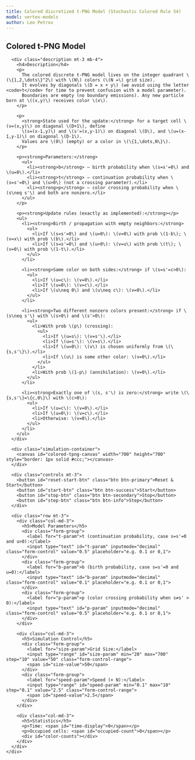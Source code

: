 ```yaml
---
title: Colored discretized t-PNG Model (Stochastic Colored Rule 54)
model: vertex-models
author: Leo Petrov
---
```


<div class="container" style="max-width: 1200px;">
  <div class="row">
    <div class="col-md-12">
      <h2>Colored t-PNG Model</h2>

      <div class="description mt-3 mb-4">
        <h4>Description</h4>
        <p>
          The colored discrete t-PNG model lives on the integer quadrant \(\{1,2,\dots\}^2\) with \(N\) colors (\(N =\) grid size).
          It evolves by diagonals \(D = x + y\) (we avoid using the letter <code>t</code> for time to prevent confusion with a model parameter).
          Boundaries are empty (no boundary emissions). Any new particle born at \((x,y)\) receives color \(x\).
        </p>

        <p>
          <strong>State used for the update:</strong> for a target cell \(v=(x,y)\) on diagonal \(D+1\), define
          \(s=(x-1,y)\) and \(s'=(x,y-1)\) on diagonal \(D\), and \(u=(x-1,y-1)\) on diagonal \(D-1\).
          Values are \(0\) (empty) or a color in \(\{1,\dots,N\}\).
        </p>

        <p><strong>Parameters:</strong>
          <ul>
            <li><strong>b</strong> — birth probability when \(s=s'=0\) and \(u=0\).</li>
            <li><strong>t</strong> — continuation probability when \(s=s'=0\) and \(u>0\) (not a crossing parameter).</li>
            <li><strong>p</strong> — color crossing probability when \(s\neq s'\) and both are nonzero.</li>
          </ul>
        </p>

        <p><strong>Update rules (exactly as implemented):</strong></p>
        <ul>
          <li><strong>Birth / propagation with empty neighbors:</strong>
            <ul>
              <li>If \(s=s'=0\) and \(u=0\): \(v=0\) with prob \(1-b\); \(v=x\) with prob \(b\).</li>
              <li>If \(s=s'=0\) and \(u>0\): \(v=u\) with prob \(t\); \(v=0\) with prob \(1-t\).</li>
            </ul>
          </li>

          <li><strong>Same color on both sides:</strong> if \(s=s'=c>0\):
            <ul>
              <li>If \(u=c\): \(v=0\).</li>
              <li>If \(u=0\): \(v=c\).</li>
              <li>If \(u\neq 0\) and \(u\neq c\): \(v=0\).</li>
            </ul>
          </li>

          <li><strong>Two different nonzero colors present:</strong> if \(s\neq s'\) with \(s>0\) and \(s'>0\):
            <ul>
              <li>With prob \(p\) (crossing):
                <ul>
                  <li>If \(u=s\): \(v=s'\).</li>
                  <li>If \(u=s'\): \(v=s\).</li>
                  <li>If \(u=0\): \(v\) is chosen uniformly from \(\{s,s'\}\).</li>
                  <li>If \(u\) is some other color: \(v=0\).</li>
                </ul>
              </li>
              <li>With prob \(1-p\) (annihilation): \(v=0\).</li>
            </ul>
          </li>

          <li><strong>Exactly one of \(s, s'\) is zero:</strong> write \(\{s,s'\}=\{c,0\}\) with \(c>0\):
            <ul>
              <li>If \(u=c\): \(v=0\).</li>
              <li>If \(u=0\): \(v=c\).</li>
              <li>Otherwise: \(v=0\).</li>
            </ul>
          </li>
        </ul>
      </div>

      <div class="simulation-container">
        <canvas id="colored-tpng-canvas" width="700" height="700" style="border: 1px solid #ccc;"></canvas>
      </div>

      <div class="controls mt-3">
        <button id="reset-start-btn" class="btn btn-primary">Reset & Start</button>
        <button id="start-btn" class="btn btn-success">Start</button>
        <button id="stop-btn" class="btn btn-secondary">Stop</button>
        <button id="step-btn" class="btn btn-info">Step</button>
      </div>

      <div class="row mt-3">
        <div class="col-md-3">
          <h5>Model Parameters</h5>
          <div class="form-group">
            <label for="t-param">t (continuation probability, case s=s'=0 and u>0):</label>
            <input type="text" id="t-param" inputmode="decimal" class="form-control" value="0.5" placeholder="e.g. 0.1 or 0,1">
          </div>
          <div class="form-group">
            <label for="b-param">b (birth probability, case s=s'=0 and u=0):</label>
            <input type="text" id="b-param" inputmode="decimal" class="form-control" value="0.1" placeholder="e.g. 0.1 or 0,1">
          </div>
          <div class="form-group">
            <label for="p-param">p (color crossing probability when s≠s' > 0):</label>
            <input type="text" id="p-param" inputmode="decimal" class="form-control" value="0.5" placeholder="e.g. 0.1 or 0,1">
          </div>
        </div>

        <div class="col-md-3">
          <h5>Simulation Control</h5>
          <div class="form-group">
            <label for="size-param">Grid Size:</label>
            <input type="range" id="size-param" min="20" max="700" step="10" value="50" class="form-control-range">
            <span id="size-value">50</span>
          </div>
          <div class="form-group">
            <label for="speed-param">Speed (× N):</label>
            <input type="range" id="speed-param" min="0.1" max="10" step="0.1" value="2.5" class="form-control-range">
            <span id="speed-value">2.5</span>
          </div>
        </div>

        <div class="col-md-3">
          <h5>Statistics</h5>
          <p>Time: <span id="time-display">0</span></p>
          <p>Occupied cells: <span id="occupied-count">0</span></p>
          <div id="color-counts"></div>
        </div>
      </div>
    </div>
  </div>
</div>

<script>
// Read & validate [0,1]; accepts both "." and ","
function readUnitInterval(id){
  const s = document.getElementById(id).value.trim().replace(',', '.');
  const x = Number(s);
  if (!Number.isFinite(x) || x < 0 || x > 1) throw new Error(`${id} must be between 0 and 1`);
  return x;
}

// Colored t-PNG Model
(function() {
    const canvas = document.getElementById('colored-tpng-canvas');
    const ctx = canvas.getContext('2d');
    const resetStartBtn = document.getElementById('reset-start-btn');
    const startBtn = document.getElementById('start-btn');
    const stopBtn = document.getElementById('stop-btn');
    const stepBtn = document.getElementById('step-btn');
    const tParam = document.getElementById('t-param');
    const bParam = document.getElementById('b-param');
    const pParam = document.getElementById('p-param');
    const sizeParam = document.getElementById('size-param');
    const sizeValue = document.getElementById('size-value');
    const speedParam = document.getElementById('speed-param');
    const speedValue = document.getElementById('speed-value');
    const timeDisplay = document.getElementById('time-display');
    const occupiedCount = document.getElementById('occupied-count');
    const colorCountsDiv = document.getElementById('color-counts');

    let t = 0.5;  // Crossing probability
    let b = 0.1;  // Birth probability
    let p = 0.5;  // Color crossing probability
    let speedMultiplier = 2.5; // Speed multiplier

    // Grid dimensions
    let gridSize = 50; // Grid size
    let cellSize = Math.min(canvas.width, canvas.height) / gridSize;
    let nColors = gridSize; // Number of colors = grid size

    // Generate rainbow colors using HSL
    function generateRainbowPalette(n) {
        const colors = [];
        for (let i = 0; i < n; i++) {
            const hue = (i * 360) / n; // Distribute hues evenly around the color wheel
            const saturation = 90; // Higher saturation for more vibrant colors
            const lightness = 45; // Slightly darker lightness to avoid pale colors
            colors.push(`hsl(${hue}, ${saturation}%, ${lightness}%)`);
        }
        return colors;
    }
    
    let currentPalette = generateRainbowPalette(nColors);

    // Grid state (0 = empty, 1-n = colors)
    let grid = [];
    let nextGrid = [];
    let time = 0;
    let animationId = null;
    let isRunning = false;

    // Initialize grid
    function initGrid() {
        grid = [];
        nextGrid = [];
        for (let i = 0; i < gridSize; i++) {
            grid[i] = [];
            nextGrid[i] = [];
            for (let j = 0; j < gridSize; j++) {
                grid[i][j] = 0;
                nextGrid[i][j] = 0;
            }
        }
        time = 0;
    }

    // Get cell value (with boundary conditions)
    function getCell(x, y) {
        if (x < 0 || y < 0 || x >= gridSize || y >= gridSize) {
            return 0;
        }
        return grid[x][y];
    }

    // Count cells by color
    function countCells() {
        let counts = new Array(nColors + 1).fill(0);
        for (let i = 0; i < gridSize; i++) {
            for (let j = 0; j < gridSize; j++) {
                counts[grid[i][j]]++;
            }
        }
        return counts;
    }

    // Update color statistics display
    function updateColorStats() {
        const counts = countCells();
        let html = '';
        let totalOccupied = 0;
        for (let i = 1; i <= nColors; i++) {
            if (counts[i] > 0) {
                html += `<div style="display: flex; align-items: center; margin: 2px 0;">
                    <span style="display: inline-block; width: 15px; height: 15px; background-color: ${currentPalette[i-1]}; margin-right: 5px; border: 1px solid #ccc;"></span>
                    Color ${i}: ${counts[i]}
                </div>`;
            }
            totalOccupied += counts[i];
        }
        colorCountsDiv.innerHTML = html;
        occupiedCount.textContent = totalOccupied;
    }

    // Single step of the Markov chain
    function step() {
        // Copy current grid to next grid
        for (let i = 0; i < gridSize; i++) {
            for (let j = 0; j < gridSize; j++) {
                nextGrid[i][j] = grid[i][j];
            }
        }

        // Process the diagonal at current time
        const nextTime = time + 1;

        // Process all points (x,y) where x + y = nextTime
        for (let x = 0; x <= Math.min(nextTime, gridSize - 1); x++) {
            const y = nextTime - x;
            if (y >= gridSize || y < 0) continue;

            // Boundaries are always empty
            if (x === 0 || y === 0) {
                nextGrid[x][y] = 0;
                continue;
            }

            // Interior points: apply the colored cellular automaton rule
            if (x > 0 && y > 0) {
                const s = getCell(x - 1, y);        // left neighbor on diagonal t
                const sPrime = getCell(x, y - 1);   // down neighbor on diagonal t
                const u = getCell(x - 1, y - 1);    // SW neighbor on diagonal t-1

                // Apply the colored rule based on the exact specification

                // RANDOM PART: s = s' = 0
                if (s === 0 && sPrime === 0) {
                    if (u === 0) {
                        // s = s' = 0 and u = 0: v = 0 prob 1-b; v = x prob b
                        if (Math.random() < (1 - b)) {
                            nextGrid[x][y] = 0;
                        } else {
                            // New particle gets color x (its x-coordinate)
                            nextGrid[x][y] = x;
                        }
                    } else {
                        // s = s' = 0 and u > 0: v = u prob t, v = 0 prob 1-t
                        nextGrid[x][y] = (Math.random() < t) ? u : 0;
                    }
                }
                // DETERMINISTIC PART: at least one of s, s' is non-zero
                else if (s === sPrime && s > 0) {
                    // s = s' > 0
                    if (u === s) {
                        // u = s = s': v = 0
                        nextGrid[x][y] = 0;
                    } else if (u === 0) {
                        // u = 0: v = s
                        nextGrid[x][y] = s;
                    } else {
                        // Invalid situation: u ≠ 0 and u ≠ s (silently set to 0)
                        nextGrid[x][y] = 0;
                    }
                } else if (s !== sPrime) {
                    // s ≠ s'
                    if (s > 0 && sPrime > 0) {
                        // Both s and s' are non-zero and different
                        // Apply stochastic crossing/annihilation rule
                        if (Math.random() < p) {
                            // Crossing with probability p
                            if (u === s) {
                                nextGrid[x][y] = sPrime;
                            } else if (u === sPrime) {
                                nextGrid[x][y] = s;
                            } else if (u === 0) {
                                // u = 0: randomly pick one to survive
                                nextGrid[x][y] = (Math.random() < 0.5) ? s : sPrime;
                            } else {
                                // u is some other color (silently set to 0)
                                nextGrid[x][y] = 0;
                            }
                        } else {
                            // Annihilation with probability 1-p
                            nextGrid[x][y] = 0;
                        }
                    } else {
                        // Exactly one of s, s' is 0 (since they're different and not both 0)
                        // We need to treat this case carefully to match the uncolored model
                        const nonZero = (s > 0) ? s : sPrime;
                        const zero = 0;

                        // Apply the same swap rule as if 0 were a color
                        if (u === nonZero) {
                            nextGrid[x][y] = zero;  // v = 0
                        } else if (u === zero) {
                            nextGrid[x][y] = nonZero;  // v = the non-zero color
                        } else {
                            // u is some other color (silently set to 0)
                            nextGrid[x][y] = 0;
                        }
                    }
                } else {
                    // This should never happen - we've covered all cases
                    console.error(`Unexpected case at (${x},${y}): s=${s}, s'=${sPrime}, u=${u}`);
                    alert(`Error: Unexpected case at (${x},${y}). Please check the logic.`);
                    nextGrid[x][y] = 0;
                }
            }
        }

        // Swap grids
        let temp = grid;
        grid = nextGrid;
        nextGrid = temp;

        time++;
        timeDisplay.textContent = time;
        updateColorStats();

        // Auto-stop condition: t >= 2N + 3
        if (time >= 2 * gridSize + 3) {
            isRunning = false;
            if (animationId) {
                clearTimeout(animationId);
            }
        }
    }

    // Draw the configuration
    function draw() {
        ctx.clearRect(0, 0, canvas.width, canvas.height);

        // Calculate cell size to fit the grid in the canvas
        cellSize = Math.min(canvas.width / gridSize, canvas.height / gridSize);

        // Draw grid background
        ctx.fillStyle = '#f8f8f8';
        ctx.fillRect(0, 0, gridSize * cellSize, gridSize * cellSize);

        // Draw grid lines (optional for small grids)
        if (gridSize <= 50) {
            ctx.strokeStyle = '#e0e0e0';
            ctx.lineWidth = 0.5;
            for (let i = 0; i <= gridSize; i++) {
                // Vertical lines
                ctx.beginPath();
                ctx.moveTo(i * cellSize, 0);
                ctx.lineTo(i * cellSize, gridSize * cellSize);
                ctx.stroke();
                // Horizontal lines
                ctx.beginPath();
                ctx.moveTo(0, i * cellSize);
                ctx.lineTo(gridSize * cellSize, i * cellSize);
                ctx.stroke();
            }
        }

        // Draw axes (thicker lines)
        ctx.strokeStyle = '#666';
        ctx.lineWidth = 2;
        // X-axis (bottom)
        ctx.beginPath();
        ctx.moveTo(0, gridSize * cellSize);
        ctx.lineTo(gridSize * cellSize, gridSize * cellSize);
        ctx.stroke();
        // Y-axis (left)
        ctx.beginPath();
        ctx.moveTo(0, 0);
        ctx.lineTo(0, gridSize * cellSize);
        ctx.stroke();

        // Draw next time diagonal (x + y = time + 1)
        if (time >= 0 && time + 1 < 2 * gridSize) {
            ctx.strokeStyle = '#333';
            ctx.lineWidth = 2;
            ctx.setLineDash([5, 5]);
            ctx.beginPath();

            const diagonalValue = time + 1.5;

            // Find start and end points
            let startX, startY, endX, endY;

            if (diagonalValue <= gridSize - 0.5) {
                startX = diagonalValue;
                startY = -0.5;
                endX = -0.5;
                endY = diagonalValue;
            } else {
                startX = gridSize - 0.5;
                startY = diagonalValue - (gridSize - 0.5);
                endX = diagonalValue - (gridSize - 0.5);
                endY = gridSize - 0.5;
            }

            // Clamp to grid bounds
            startX = Math.max(-0.5, Math.min(gridSize - 0.5, startX));
            startY = Math.max(-0.5, Math.min(gridSize - 0.5, startY));
            endX = Math.max(-0.5, Math.min(gridSize - 0.5, endX));
            endY = Math.max(-0.5, Math.min(gridSize - 0.5, endY));

            // Convert to canvas coordinates (remember y-axis is flipped)
            const canvasStartX = (startX + 0.5) * cellSize;
            const canvasStartY = (gridSize - 0.5 - startY) * cellSize;
            const canvasEndX = (endX + 0.5) * cellSize;
            const canvasEndY = (gridSize - 0.5 - endY) * cellSize;

            ctx.moveTo(canvasStartX, canvasStartY);
            ctx.lineTo(canvasEndX, canvasEndY);
            ctx.stroke();
            ctx.setLineDash([]);
        }

        // Draw occupied cells with colors
        for (let i = 0; i < gridSize; i++) {
            for (let j = 0; j < gridSize; j++) {
                if (grid[i][j] > 0) {
                    // Map grid coordinates to canvas
                    const canvasX = i * cellSize;
                    const canvasY = (gridSize - 1 - j) * cellSize;

                    // Use color from palette
                    ctx.fillStyle = currentPalette[grid[i][j] - 1];
                    ctx.fillRect(canvasX, canvasY, cellSize, cellSize);

                    // Add a subtle border for better visibility
                    if (gridSize <= 100) {
                        ctx.strokeStyle = 'rgba(0,0,0,0.1)';
                        ctx.lineWidth = 0.5;
                        ctx.strokeRect(canvasX, canvasY, cellSize, cellSize);
                    }
                }
            }
        }
    }

    // Animation loop
    function animate() {
        if (isRunning) {
            step();
            draw();
            const actualSpeed = speedMultiplier * gridSize / 10;
            animationId = setTimeout(() => {
                requestAnimationFrame(animate);
            }, 1000 / actualSpeed);
        }
    }

    // Event handlers
    resetStartBtn.addEventListener('click', () => {
        isRunning = false;
        if (animationId) {
            clearTimeout(animationId);
        }
        initGrid();
        draw();
        timeDisplay.textContent = '0';
        updateColorStats();
        
        // Start immediately after reset
        isRunning = true;
        animate();
    });

    startBtn.addEventListener('click', () => {
        if (!isRunning) {
            isRunning = true;
            animate();
        }
    });

    stopBtn.addEventListener('click', () => {
        isRunning = false;
        if (animationId) {
            clearTimeout(animationId);
        }
    });

    stepBtn.addEventListener('click', () => {
        if (!isRunning) {
            step();
            draw();
        }
    });

    tParam.addEventListener('input', (e) => {
        try {
            t = readUnitInterval('t-param');
        } catch (err) {
            console.warn(err.message);
        }
    });

    bParam.addEventListener('input', (e) => {
        try {
            b = readUnitInterval('b-param');
        } catch (err) {
            console.warn(err.message);
        }
    });

    pParam.addEventListener('input', (e) => {
        try {
            p = readUnitInterval('p-param');
        } catch (err) {
            console.warn(err.message);
        }
    });


    sizeParam.addEventListener('input', (e) => {
        const newSize = parseInt(e.target.value);
        sizeValue.textContent = newSize;

        // Stop the simulation first
        isRunning = false;
        if (animationId) {
            clearTimeout(animationId);
        }

        // Update grid size and reinitialize
        gridSize = newSize;
        nColors = gridSize; // Update number of colors to match grid size
        currentPalette = generateRainbowPalette(nColors); // Regenerate palette
        cellSize = Math.min(canvas.width / gridSize, canvas.height / gridSize);
        initGrid();
        draw();
    });

    speedParam.addEventListener('input', (e) => {
        speedMultiplier = parseFloat(e.target.value);
        speedValue.textContent = speedMultiplier;
    });

    // Initialize
    initGrid();
    draw();
    updateColorStats();
})();
</script>
